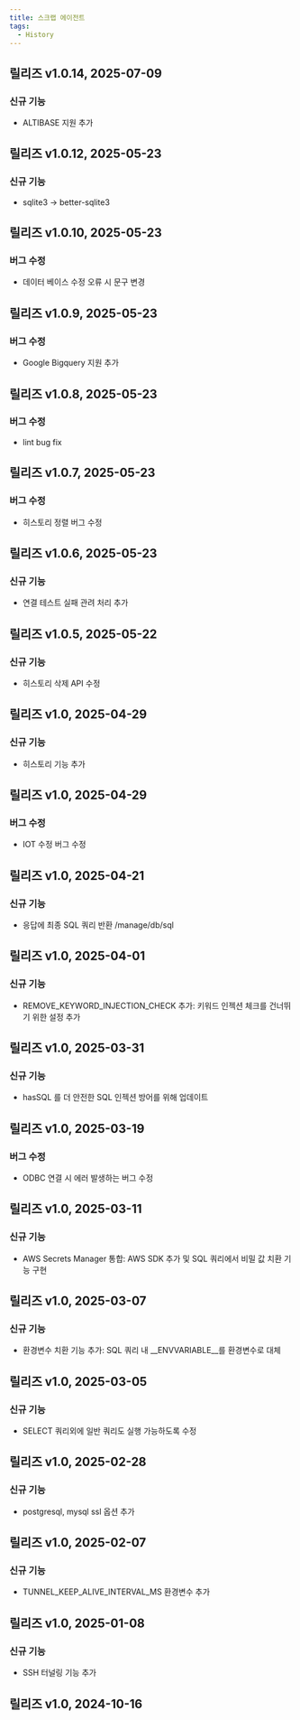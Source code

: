 ```yaml
---
title: 스크랩 에이전트
tags:
  - History
---
```


## 릴리즈 v1.0.14, 2025-07-09
### 신규 기능
* ALTIBASE 지원 추가

## 릴리즈 v1.0.12, 2025-05-23
### 신규 기능
* sqlite3 -> better-sqlite3

## 릴리즈 v1.0.10, 2025-05-23
### 버그 수정
* 데이터 베이스 수정 오류 시 문구 변경

## 릴리즈 v1.0.9, 2025-05-23
### 버그 수정
* Google Bigquery 지원 추가

## 릴리즈 v1.0.8, 2025-05-23
### 버그 수정
* lint bug fix

## 릴리즈 v1.0.7, 2025-05-23
### 버그 수정
* 히스토리 정렬 버그 수정

## 릴리즈 v1.0.6, 2025-05-23
### 신규 기능
* 연결 테스트 실패 관려 처리 추가

## 릴리즈 v1.0.5, 2025-05-22
### 신규 기능
* 히스토리 삭제 API 수정

## 릴리즈 v1.0, 2025-04-29
### 신규 기능
* 히스토리 기능 추가

## 릴리즈 v1.0, 2025-04-29
### 버그 수정
* IOT 수정 버그 수정

## 릴리즈 v1.0, 2025-04-21
### 신규 기능
* 응답에 최종 SQL 쿼리 반환 /manage/db/sql

## 릴리즈 v1.0, 2025-04-01
### 신규 기능
* REMOVE_KEYWORD_INJECTION_CHECK 추가: 키워드 인젝션 체크를 건너뛰기 위한 설정 추가

## 릴리즈 v1.0, 2025-03-31
### 신규 기능
* hasSQL 를 더 안전한 SQL 인젝션 방어를 위해 업데이트

## 릴리즈 v1.0, 2025-03-19
### 버그 수정
* ODBC 연결 시 에러 발생하는 버그 수정

## 릴리즈 v1.0, 2025-03-11
### 신규 기능
* AWS Secrets Manager 통합: AWS SDK 추가 및 SQL 쿼리에서 비밀 값 치환 기능 구현

## 릴리즈 v1.0, 2025-03-07
### 신규 기능
* 환경변수 치환 기능 추가: SQL 쿼리 내 __ENVVARIABLE__를 환경변수로 대체

## 릴리즈 v1.0, 2025-03-05
### 신규 기능
* SELECT 쿼리외에 일반 쿼리도 실행 가능하도록 수정

## 릴리즈 v1.0, 2025-02-28
### 신규 기능
* postgresql, mysql ssl 옵션 추가

## 릴리즈 v1.0, 2025-02-07
### 신규 기능
* TUNNEL_KEEP_ALIVE_INTERVAL_MS 환경변수 추가

## 릴리즈 v1.0, 2025-01-08
### 신규 기능
* SSH 터널링 기능 추가

## 릴리즈 v1.0, 2024-10-16
